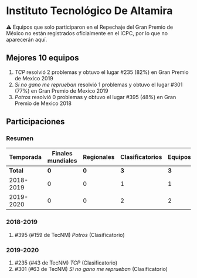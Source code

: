 # Instituto Tecnológico De Altamira

:warning: Equipos que solo participaron en el Repechaje del Gran Premio de México no están registrados oficialmente en el ICPC, por lo que no aparecerán aquí.

## Mejores 10 equipos

1. _TCP_ resolvió 2 problemas y obtuvo el lugar #235 (82%) en Gran Premio de Mexico 2019
1. _Si no gano me reprueban_ resolvió 1 problemas y obtuvo el lugar #301 (77%) en Gran Premio de Mexico 2019
1. _Potros_ resolvió 0 problemas y obtuvo el lugar #395 (48%) en Gran Premio de Mexico 2018

## Participaciones

### Resumen

| Temporada | Finales mundiales | Regionales | Clasificatorios | Equipos |
| --- | --- | --- | --- | --- |
| **Total** | **0** | **0** | **3** | **3** |
| 2018-2019 | 0 | 0 | 1 | 1 |
| 2019-2020 | 0 | 0 | 2 | 2 |

### 2018-2019

1. #395 (#159 de TecNM) _Potros_ (Clasificatorio)

### 2019-2020

1. #235 (#43 de TecNM) _TCP_ (Clasificatorio)
1. #301 (#63 de TecNM) _Si no gano me reprueban_ (Clasificatorio)




